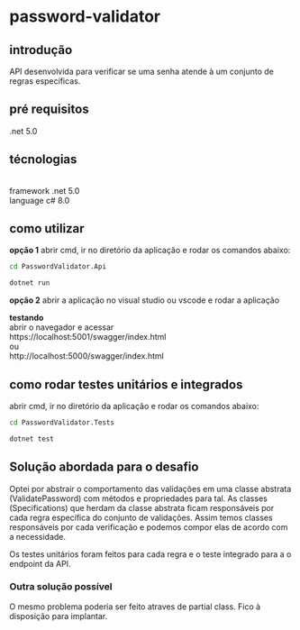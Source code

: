 # password-validator

## introdução
API desenvolvida para verificar se uma senha atende à um conjunto de regras específicas.

## pré requisitos
.net 5.0

## técnologias
<br />framework .net 5.0
<br />language c# 8.0

## como utilizar
**opção 1**
abrir cmd, ir no diretório da aplicação e rodar os comandos abaixo:

```Bash
cd PasswordValidator.Api

dotnet run
```

**opção 2**
abrir a aplicação no visual studio ou vscode e rodar a aplicação

**testando**
<br />abrir o navegador e acessar
<br />https://localhost:5001/swagger/index.html
<br />ou
<br />http://localhost:5000/swagger/index.html

## como rodar testes unitários e integrados
abrir cmd, ir no diretório da aplicação e rodar os comandos abaixo:
```Bash
cd PasswordValidator.Tests

dotnet test
```


## Solução abordada para o desafio
Optei por abstrair o comportamento das validações em uma classe abstrata (ValidatePassword) com métodos e propriedades para tal. As classes (Specifications) que herdam da classe abstrata ficam responsáveis por cada regra específica do conjunto de validações. Assim temos classes responsáveis por cada verificação e podemos compor elas de acordo com a necessidade.

Os testes unitários foram feitos para cada regra e o teste integrado para a o endpoint da API.

### Outra solução possível
O mesmo problema poderia ser feito atraves de partial class. Fico à disposição para implantar.

